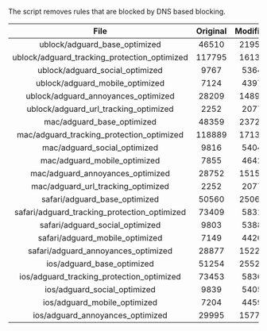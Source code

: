 The script removes rules that are blocked by DNS based blocking.


| File | Original | Modified |
|:----:|:-----:|:-----:|
| ublock/adguard_base_optimized | 46510 | 21958 |
| ublock/adguard_tracking_protection_optimized | 117795 | 16133 |
| ublock/adguard_social_optimized | 9767 | 5364 |
| ublock/adguard_mobile_optimized | 7124 | 4397 |
| ublock/adguard_annoyances_optimized | 28209 | 14892 |
| ublock/adguard_url_tracking_optimized | 2252 | 2077 |
| mac/adguard_base_optimized | 48359 | 23727 |
| mac/adguard_tracking_protection_optimized | 118889 | 17130 |
| mac/adguard_social_optimized | 9816 | 5404 |
| mac/adguard_mobile_optimized | 7855 | 4642 |
| mac/adguard_annoyances_optimized | 28752 | 15152 |
| mac/adguard_url_tracking_optimized | 2252 | 2077 |
| safari/adguard_base_optimized | 50560 | 25062 |
| safari/adguard_tracking_protection_optimized | 73409 | 5831 |
| safari/adguard_social_optimized | 9803 | 5388 |
| safari/adguard_mobile_optimized | 7149 | 4420 |
| safari/adguard_annoyances_optimized | 28877 | 15225 |
| ios/adguard_base_optimized | 51254 | 25526 |
| ios/adguard_tracking_protection_optimized | 73453 | 5836 |
| ios/adguard_social_optimized | 9839 | 5405 |
| ios/adguard_mobile_optimized | 7204 | 4459 |
| ios/adguard_annoyances_optimized | 29995 | 15776 |